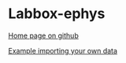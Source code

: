 # Labbox-ephys

[Home page on github](https://github.com/laboratorybox/labbox-ephys)

[Example importing your own data](https://gist.github.com/magland/e01d114cd8e54029dfc7402cf50ce0cf)